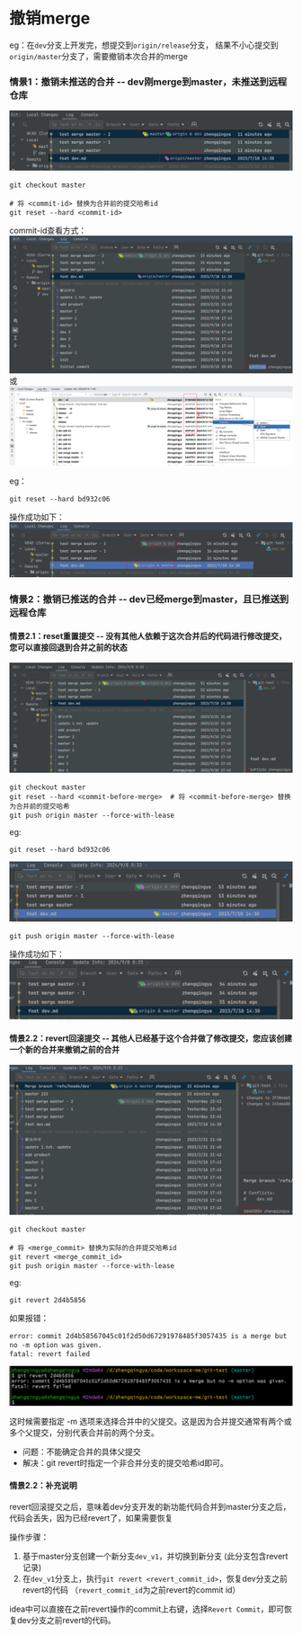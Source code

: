 # 撤销merge

eg：在`dev`分支上开发完，想提交到`origin/release`分支，
结果不小心提交到`origin/master`分支了，需要撤销本次合并的merge

### 情景1：撤销未推送的合并 -- dev刚merge到master，未推送到远程仓库

![](./images/17-撤销merge_1725724415224.png)

```shell
git checkout master

# 将 <commit-id> 替换为合并前的提交哈希id
git reset --hard <commit-id>
```

commit-id查看方式：
![](./images/17-撤销merge_1725724645136.png)
或
![](./images/17-撤销merge-1726639171183.png)

eg：

```shell
git reset --hard bd932c06
```

操作成功如下：
![](./images/17-撤销merge_1725724711312.png)


### 情景2：撤销已推送的合并 -- dev已经merge到master，且已推送到远程仓库

#### 情景2.1：reset重置提交 -- 没有其他人依赖于这次合并后的代码进行修改提交，您可以直接回退到合并之前的状态

![](./images/17-撤销merge_1725726831445.png)

```shell
git checkout master
git reset --hard <commit-before-merge>  # 将 <commit-before-merge> 替换为合并前的提交哈希
git push origin master --force-with-lease
```

eg: 

```shell
git reset --hard bd932c06
```

![](./images/17-撤销merge_1725726901551.png)

```shell
git push origin master --force-with-lease
```

操作成功如下：
![](./images/17-撤销merge_1725726982966.png)

#### 情景2.2：revert回滚提交 -- 其他人已经基于这个合并做了修改提交，您应该创建一个新的合并来撤销之前的合并

![](./images/17-撤销merge_1725728627169.png)


```shell
git checkout master

# 将 <merge_commit> 替换为实际的合并提交哈希id
git revert <merge_commit_id>
git push origin master --force-with-lease
```

eg:

```shell
git revert 2d4b5856
```

如果报错：

```shell
error: commit 2d4b58567045c01f2d50d67291978485f3057435 is a merge but no -m option was given.
fatal: revert failed
```

![](./images/17-撤销merge_1725728750371.png)

这时候需要指定 -m 选项来选择合并中的父提交。这是因为合并提交通常有两个或多个父提交，分别代表合并前的两个分支。

- 问题：不能确定合并的具体父提交
- 解决：git revert时指定一个非合并分支的提交哈希id即可。

#### 情景2.2：补充说明

revert回滚提交之后，意味着dev分支开发的新功能代码合并到master分支之后，代码会丢失，因为已经revert了，如果需要恢复

操作步骤：

1. 基于master分支创建一个新分支`dev_v1`，并切换到新分支 (此分支包含revert记录)
2. 在`dev_v1`分支上，执行`git revert <revert_commit_id>`，恢复dev分支之前revert的代码 （`revert_commit_id`为之前revert的commit id）

idea中可以直接在之前revert操作的commit上右键，选择`Revert Commit`，即可恢复dev分支之前revert的代码。